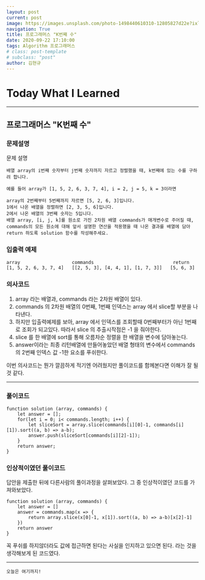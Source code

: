 ```yaml
---
layout: post
current: post
image: https://images.unsplash.com/photo-1498440610310-12805827d22e?ixlib=rb-1.2.1&ixid=eyJhcHBfaWQiOjEyMDd9&auto=format&fit=crop&w=1848&q=80
navigation: True
title: 프로그래머스 "K번째 수"
date: 2020-09-22 17:10:00
tags: Algorithm 프로그래머스
# class: post-template
# subclass: "post"
author: 김현규
---
```


# Today What I Learned

<hr>

## 프로그래머스 "K번째 수"

### 문제설명

문제 설명

```
배열 array의 i번째 숫자부터 j번째 숫자까지 자르고 정렬했을 때, k번째에 있는 수를 구하려 합니다.

예를 들어 array가 [1, 5, 2, 6, 3, 7, 4], i = 2, j = 5, k = 3이라면

array의 2번째부터 5번째까지 자르면 [5, 2, 6, 3]입니다.
1에서 나온 배열을 정렬하면 [2, 3, 5, 6]입니다.
2에서 나온 배열의 3번째 숫자는 5입니다.
배열 array, [i, j, k]를 원소로 가진 2차원 배열 commands가 매개변수로 주어질 때, commands의 모든 원소에 대해 앞서 설명한 연산을 적용했을 때 나온 결과를 배열에 담아 return 하도록 solution 함수를 작성해주세요.
```

### 입출력 예제

```
array	                commands	                         return
[1, 5, 2, 6, 3, 7, 4]	[[2, 5, 3], [4, 4, 1], [1, 7, 3]]	[5, 6, 3]
```

### 의사코드

1. array 라는 배열과, commands 라는 2차원 배열이 있다.
2. commands 의 2차원 배열의 0번째, 1번째 인덱스는 array 에서 slice할 부분을 나타낸다.
3. 하지만 입출력예제를 보아, array 에서 인덱스를 조회할때 0번째부터가 아닌 1번째로 조회가 되고있다. 따라서 slice 의 추출시작점은 -1 을 줘야한다.
4. slice 를 한 배열에 sort를 통해 오름차순 정렬을 한 배열을 변수에 담아놓는다.
5. answer이라는 최종 리턴배열에 만들어놓았던 배열 형태의 변수에서 commands의 2번째 인덱스 값 -1한 요소를 푸쉬한다.

이번 의사코드는 뭔가 깔끔하게 적기엔 어려웠지만 풀이코드를 함께본다면 이해가 잘 될 것 같다.

<hr>

### 풀이코드

```
function solution (array, commands) {
    let answer = [];
    for(let i = 0; i< commands.length; i++) {
        let sliceSort = array.slice(commands[i][0]-1, commands[i][1]).sort((a, b) => a-b);
        answer.push(sliceSort[commands[i][2]-1]);
    }
    return answer;
}
```

### 인상적이였던 풀이코드

답안을 제출한 뒤에 다른사람의 풀이과정을 살펴보았다. 그 중 인상적이였던 코드를 가져와보았다.

```
function solution (array, commands) {
    let answer = []
    answer = commands.map(x => {
        return array.slice(x[0]-1, x[1]).sort((a, b) => a-b)[x[2]-1]
    })
    return answer
}
```

꼭 푸쉬를 하지않더라도 값에 접근하면 된다는 사실을 인지하고 있으면 된다. 라는 것을 생각해보게 된 코드였다.

<hr>

<code>오늘은 여기까지!</code>
